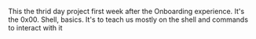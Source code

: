 This the thrid day project first week after the Onboarding experience. It's the 0x00. Shell, basics. It's to teach us mostly on the shell and commands to interact with it
